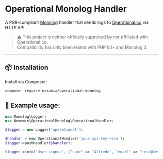 # Operational Monolog Handler

A PSR-compliant [Monolog](https://github.com/Seldaek/monolog) handler that sends logs to [Operational.co](https://operational.co) via HTTP API.

> ⚠️ This project is neither officially supported by nor affiliated with Operational.co.  
> Compatibility has only been tested with PHP 8.1+ and Monolog 3.

---

## 📦 Installation

Install via Composer:

```
composer require noxomix/operational-monolog
```

## 🚀 Example usage:
```php
use Monolog\Logger;
use Noxomix\OperationalMonolog\OperationalHandler;

$logger = new Logger('operational');

$handler = new OperationalHandler('your-api-key-here');
$logger->pushHandler($handler);

$logger->info('User signup', ["name" => "Alfredo", "email" => "test@test.test"]);

```
